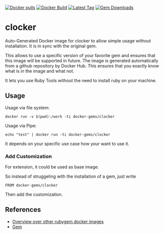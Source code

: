 [![Docker pulls](https://img.shields.io/docker/pulls/rubygem/clocker.svg)](https://hub.docker.com/r/rubygem/clocker/)
[![Docker Build](https://img.shields.io/docker/automated/rubygem/clocker.svg)](https://hub.docker.com/r/rubygem/clocker/)
[![Latest Tag](https://img.shields.io/github/tag/docker-rubygem/clocker.svg)](https://hub.docker.com/r/rubygem/clocker/)
[![Gem Downloads](https://img.shields.io/gem/dt/clocker.svg)](https://rubygems.org/gems/clocker/)
# clocker

Auto-Generated Docker image for clocker to allow simple usage without installation.
It is in sync with the original gem.

This allows to use a specific version of your favorite gem and ensures that this image will be supported in future.
The image is generated automatically from a github repository by Docker Hub.
This ensures that you exactly know what is in the image and what not.

It lets you use Ruby Tools without the need to install ruby on your machine.

## Usage

Usage via file system:

`docker run -v $(pwd):/work -ti docker-gems/clocker`

Usage via Pipe:

`echo "test" | docker run -ti docker-gems/clocker`

It depends on your specific use case how your want to use it.

### Add Customization

For extension, it could be used as base image.

So instead of struggeling with the installation of a gem, just write

`FROM docker-gems/clocker`

Then add the customization.

## References

 - [Overview over other rubygem docker images](https://github.com/thinkbot/docker-rubygem)
 - [Gem](https://rubygems.org/gems/clocker/)
